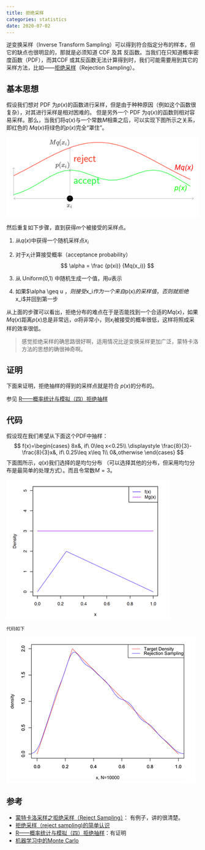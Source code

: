```yaml
---
title: 拒绝采样
categories: statistics
date: 2020-07-02
---
```


逆变换采样（Inverse Transform Sampling）可以得到符合指定分布的样本，但它的缺点也很明显的，那就是必须知道 CDF 及其 反函数。当我们在只知道概率密度函数（PDF），而其CDF 或其反函数无法计算得到时，我们可能需要用到其它的采样方法，比如——[拒绝采样]()（Rejection Sampling）。 

## 基本思想

假设我们想对 PDF 为$p(x)$的函数进行采样，但是由于种种原因（例如这个函数很复杂），对其进行采样是相对困难的。 但是另外一个 PDF 为$q(x)$的函数则相对容易采样。那么，当我们将$q(x)$与一个常数$M$相乘之后，可以实现下图所示之关系，即红色的 $Mq(x)$将绿色的$p(x)$完全“罩住”。

![img](images/MCSample3.png)

然后重复如下步骤，直到获得$m$个被接受的采样点。

1. 从$q(x)$中获得一个随机采样点$x_i$

2. 对于$x_i$计算接受概率（acceptance probability） 
   $$
   \alpha = \frac {p(xi)} {Mq(x_i)}
   $$

3. 从 Uniform(0,1) 中随机生成一个值，用$u$表示

4. 如果$\alpha \geq  u $，则接受$x_i$作为一个来自$p(x)$的采样值，否则就拒绝$x_i$并回到第一步

从上面的步骤可以看出，拒绝分布的难点在于是否能找到一个合适的$M q(x)$，如果$Mq(x)$距离$p(x)$总是非常远，$\alpha$将非常小，则$x_i$被接受的概率很低，这样将照成采样的效率很低。

> 感觉拒绝采样的确思路很好啊，适用情况比逆变换采样更加广泛，蒙特卡洛方法的思想的确很神奇啊。

## 证明

下面来证明，拒绝抽样的得到的采样点就是符合 $p(x)$的分布的。

参见 [R——概率统计与模拟（四）拒绝抽样](https://zhuanlan.zhihu.com/p/90672524)

## 代码

假设现在我们希望从下面这个PDF中抽样：
$$
f(x)=\begin{cases}
8x&, if\ 0\leq x<0.25\\
\displaystyle \frac{8}{3}-\frac{8}{3}x&, if\ 0.25\leq x\leq 1\\
0&,otherwise
\end{cases}
$$
下面图所示，$q(x)$我们选择的是均匀分布 （可以选择其他的分布，但采用均匀分布是最简单的处理方式）。而且令常数$M=3$。

![img](images/MCSample4.png)

~~~python
代码如下
~~~





![img](images/MCSample5.png)

## 参考

- [蒙特卡洛采样之拒绝采样（Reject Sampling）](http://www.twistedwg.com/2018/05/30/MC-reject-sampling.html)： 有例子，讲的很清楚。
- [拒绝采样（reject sampling)的简单认识](https://gaolei786.github.io/statistics/reject.html)
- [R——概率统计与模拟（四）拒绝抽样](https://zhuanlan.zhihu.com/p/90672524)：有证明
- [机器学习中的Monte Carlo](https://applenob.github.io/machine_learning/MCMC/)

